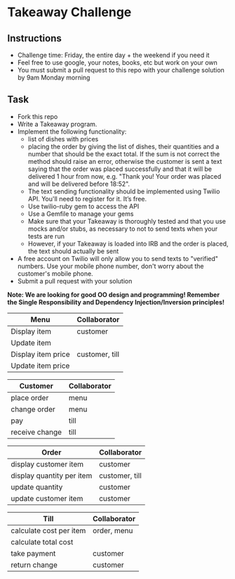 Takeaway Challenge
==================

Instructions
-------
* Challenge time: Friday, the entire day + the weekend if you need it
* Feel free to use google, your notes, books, etc but work on your own
* You must submit a pull request to this repo with your challenge solution by 9am Monday morning

Task
-----

* Fork this repo
* Write a Takeaway program.
* Implement the following functionality:
  * list of dishes with prices
  * placing the order by giving the list of dishes, their quantities and a number that should be the exact total. If the sum is not correct the method should raise an error, otherwise the customer is sent a text saying that the order was placed successfully and that it will be delivered 1 hour from now, e.g. "Thank you! Your order was placed and will be delivered before 18:52".
  * The text sending functionality should be implemented using Twilio API. You'll need to register for it. It’s free.
  * Use twilio-ruby gem to access the API
  * Use a Gemfile to manage your gems
  * Make sure that your Takeaway is thoroughly tested and that you use mocks and/or stubs, as necessary to not to send texts when your tests are run
  * However, if your Takeaway is loaded into IRB and the order is placed, the text should actually be sent
* A free account on Twilio will only allow you to send texts to "verified" numbers. Use your mobile phone number, don't worry about the customer's mobile phone.
* Submit a pull request with your solution


**Note: We are looking for good OO design and programming! Remember the Single Responsibility and Dependency Injection/Inversion principles!**

  Menu               | Collaborator
---------------------|--------------
Display item         |customer
Update item          |
Display item price   | customer, till
Update item price    |

Customer   | Collaborator
-----------|--------------
place order | menu
change order | menu
pay           | till
receive change | till


Order   | Collaborator
--------|-------
display customer item   | customer
display quantity per item | customer, till
update quantity | customer
update customer item |  customer

Till | Collaborator
-----|------
calculate cost per item | order, menu
calculate total cost |
take payment    | customer
return change  | customer


